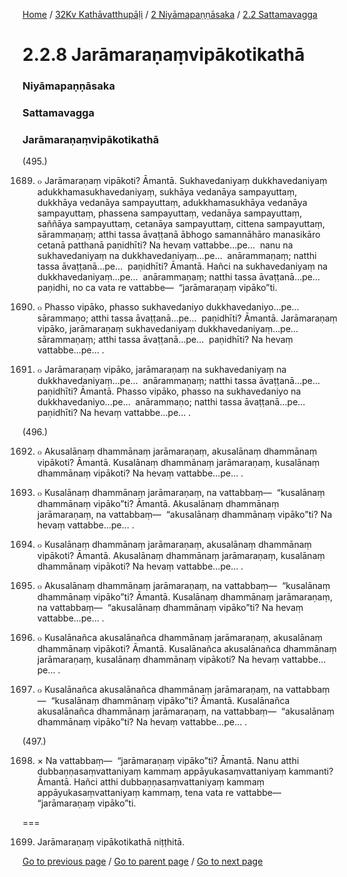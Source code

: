 
[Home](/) / [32Kv Kathāvatthupāḷi](/tipitaka/32Kv.md) / [2 Niyāmapaṇṇāsaka](/tipitaka/32Kv/2.md) / [2.2 Sattamavagga](/tipitaka/32Kv/2/2.2.md)

# 2.2.8 Jarāmaraṇaṃvipākotikathā

### Niyāmapaṇṇāsaka

### Sattamavagga

### Jarāmaraṇaṃvipākotikathā

(495.)

1689. ๐ Jarāmaraṇaṃ vipākoti? Āmantā. Sukhavedaniyaṃ dukkhavedaniyaṃ adukkhamasukhavedaniyaṃ, sukhāya vedanāya sampayuttaṃ, dukkhāya vedanāya sampayuttaṃ, adukkhamasukhāya vedanāya sampayuttaṃ, phassena sampayuttaṃ, vedanāya sampayuttaṃ, saññāya sampayuttaṃ, cetanāya sampayuttaṃ, cittena sampayuttaṃ, sārammaṇaṃ; atthi tassa āvaṭṭanā ābhogo samannāhāro manasikāro cetanā patthanā paṇidhīti? Na hevaṃ vattabbe…pe…  nanu na sukhavedaniyaṃ na dukkhavedaniyaṃ…pe…  anārammaṇaṃ; natthi tassa āvaṭṭanā…pe…  paṇidhīti? Āmantā. Hañci na sukhavedaniyaṃ na dukkhavedaniyaṃ…pe…  anārammaṇaṃ; natthi tassa āvaṭṭanā…pe…  paṇidhi, no ca vata re vattabbe—  “jarāmaraṇaṃ vipāko”ti.

1690. ๐ Phasso vipāko, phasso sukhavedaniyo dukkhavedaniyo…pe…  sārammaṇo; atthi tassa āvaṭṭanā…pe…  paṇidhīti? Āmantā. Jarāmaraṇaṃ vipāko, jarāmaraṇaṃ sukhavedaniyaṃ dukkhavedaniyaṃ…pe…  sārammaṇaṃ; atthi tassa āvaṭṭanā…pe…  paṇidhīti? Na hevaṃ vattabbe…pe… .

1691. ๐ Jarāmaraṇaṃ vipāko, jarāmaraṇaṃ na sukhavedaniyaṃ na dukkhavedaniyaṃ…pe…  anārammaṇaṃ; natthi tassa āvaṭṭanā…pe…  paṇidhīti? Āmantā. Phasso vipāko, phasso na sukhavedaniyo na dukkhavedaniyo…pe…  anārammaṇo; natthi tassa āvaṭṭanā…pe…  paṇidhīti? Na hevaṃ vattabbe…pe… .

(496.)

1692. ๐ Akusalānaṃ dhammānaṃ jarāmaraṇaṃ, akusalānaṃ dhammānaṃ vipākoti? Āmantā. Kusalānaṃ dhammānaṃ jarāmaraṇaṃ, kusalānaṃ dhammānaṃ vipākoti? Na hevaṃ vattabbe…pe… .

1693. ๐ Kusalānaṃ dhammānaṃ jarāmaraṇaṃ, na vattabbaṃ—  “kusalānaṃ dhammānaṃ vipāko”ti? Āmantā. Akusalānaṃ dhammānaṃ jarāmaraṇaṃ, na vattabbaṃ—  “akusalānaṃ dhammānaṃ vipāko”ti? Na hevaṃ vattabbe…pe… .

1694. ๐ Kusalānaṃ dhammānaṃ jarāmaraṇaṃ, akusalānaṃ dhammānaṃ vipākoti? Āmantā. Akusalānaṃ dhammānaṃ jarāmaraṇaṃ, kusalānaṃ dhammānaṃ vipākoti? Na hevaṃ vattabbe…pe… .

1695. ๐ Akusalānaṃ dhammānaṃ jarāmaraṇaṃ, na vattabbaṃ—  “kusalānaṃ dhammānaṃ vipāko”ti? Āmantā. Kusalānaṃ dhammānaṃ jarāmaraṇaṃ, na vattabbaṃ—  “akusalānaṃ dhammānaṃ vipāko”ti? Na hevaṃ vattabbe…pe… .

1696. ๐ Kusalānañca akusalānañca dhammānaṃ jarāmaraṇaṃ, akusalānaṃ dhammānaṃ vipākoti? Āmantā. Kusalānañca akusalānañca dhammānaṃ jarāmaraṇaṃ, kusalānaṃ dhammānaṃ vipākoti? Na hevaṃ vattabbe…pe… .

1697. ๐ Kusalānañca akusalānañca dhammānaṃ jarāmaraṇaṃ, na vattabbaṃ—  “kusalānaṃ dhammānaṃ vipāko”ti? Āmantā. Kusalānañca akusalānañca dhammānaṃ jarāmaraṇaṃ, na vattabbaṃ—  “akusalānaṃ dhammānaṃ vipāko”ti? Na hevaṃ vattabbe…pe… .

(497.)

1698. × Na vattabbaṃ—  “jarāmaraṇaṃ vipāko”ti? Āmantā. Nanu atthi dubbaṇṇasaṃvattaniyaṃ kammaṃ appāyukasaṃvattaniyaṃ kammanti? Āmantā. Hañci atthi dubbaṇṇasaṃvattaniyaṃ kammaṃ appāyukasaṃvattaniyaṃ kammaṃ, tena vata re vattabbe—  “jarāmaraṇaṃ vipāko”ti.

===

1699. Jarāmaraṇaṃ vipākotikathā niṭṭhitā.



[Go to previous page](/tipitaka/32Kv/2/2.2/2.2.7.md) / [Go to parent page](/tipitaka/32Kv/2/2.2.md) / [Go to next page](/tipitaka/32Kv/2/2.2/2.2.9.md)


